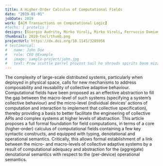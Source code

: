 ```yaml
---
title: A Higher-Order Calculus of Computational Fields
date: "2019-01-01"
jobDate: 2019
work: [ACM Transactions on Computational Logic]
#techs: [ protelis ]
designs: [Giorgio Audrito, Mirko Viroli, Mirko Viroli, Ferruccio Damiani, Danilo Pianini, Jacob Beal]
thumbnail: 2019-tocl/thumb.png
projectUrl: https://dx.doi.org/10.1145/3285956
# testimonial:
#   name: John Doe
#   role: CEO @Example
#   image: sample-project/john.jpg
#   text: Prow scuttle parrel provost Sail ho shrouds spirits boom mizzenmast yardarm. Pinnace holystone mizzenmast quarter crow's nest nipperkin
---
```


The complexity of large-scale distributed systems, particularly when deployed in physical space, calls for new mechanisms to address composability and reusability of collective adaptive behaviour. Computational fields have been proposed as an effective abstraction to fill the gap between the macro-level of such systems (specifying a system’s collective behaviour) and the micro-level (individual devices’ actions of computation and interaction to implement that collective specification), thereby providing a basis to better facilitate the engineering of collective APIs and complex systems at higher levels of abstraction. This article proposes a full formal foundation for field computations, in terms of a core (higher-order) calculus of computational fields containing a few key syntactic constructs, and equipped with typing, denotational and operational semantics. Critically, this allows formal establishment of a link between the micro- and macro-levels of collective adaptive systems by a result of computational adequacy and abstraction for the (aggregate) denotational semantics with respect to the (per-device) operational semantics.
